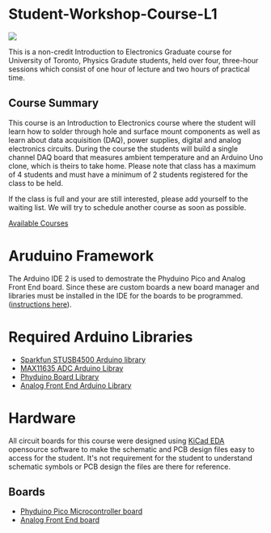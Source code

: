# Student-Workshop-Course-L1

<img src="https://www.physics.utoronto.ca/media/images/Student_Workshop_002.width-800.jpg" style="float= center">

<p>
This is a non-credit Introduction to Electronics Graduate course for University of Toronto, Physics Gradute students, held over four, three-hour sessions which consist of one hour of lecture and two hours of practical time.
</p>

## Course Summary

<p>
This course is an Introduction to Electronics course where the student will learn how to solder through hole and surface mount components as well as learn about data acquisition (DAQ), power supplies, digital and analog electronics circuits. During the course the students will build a single channel DAQ board that measures ambient temperature and an Arduino Uno clone, which is theirs to take home. Please note that class has a maximum of 4 students and must have a minimum of 2 students registered for the class to be held.

If the class is full and your are still interested, please add yourself to the waiting list. We will try to schedule another course as soon as possible.
</p>

<a href="https://plrs.physics.utoronto.ca/course-listing/">Available Courses</a>

# Aruduino Framework
<p>
The Arduino IDE 2 is used to demostrate the Phyduino Pico and Analog Front End board. Since these are custom boards a new board manager and libraries must be installed in the IDE for the boards to be programmed. (<a href="https://docs.arduino.cc/software/ide-v2/tutorials/ide-v2-board-manager">instructions here</a>). 
</p>

# Required Arduino Libraries 
- <a href="https://github.com/sparkfun/SparkFun_STUSB4500_Arduino_Library/tree/7f76188b7900d930aeb7908319d463b6446257c6">Sparkfun STUSB4500 Arduino library</a>
- <a href="https://github.com/UofTPhyEssSW/Student-Workshop-Course-L1/tree/main/arduino/libraries/MAX11635">MAX11635 ADC Arduino Libray</a>
- <a href="https://github.com/UofTPhyEssSW/Student-Workshop-Course-L1/tree/main/arduino/libraries/phyduino_pico">Phyduino Board Library</a>
- <a href="https://github.com/UofTPhyEssSW/Student-Workshop-Course-L1/tree/main/arduino/libraries/Analog_Front_End_Arduino_Library">Analog Front End Arduino Library</a>

# Hardware 

<p>
All circuit boards for this course were designed using <a href="https://www.kicad.org/">KiCad EDA</a> opensource software to make the schematic and PCB design files easy to access for the student. It's not requirement for the student to understand schematic symbols or PCB design the files are there for reference.
</p>

## Boards

- <a href="">Phyduino Pico Microcontroller board</a>
- <a href="">Analog Front End board</a>